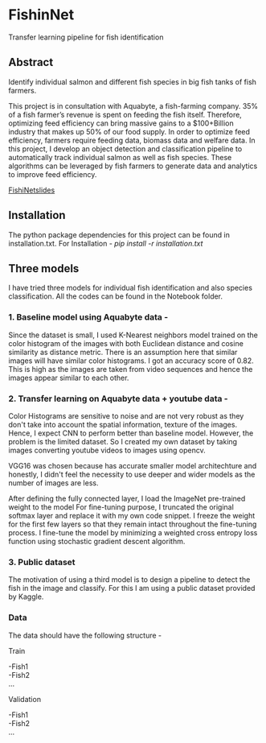 # FishinNet

Transfer learning pipeline for fish identification

## Abstract
Identify individual salmon and different fish species in big fish tanks of fish farmers.

This project is in consultation with Aquabyte, a fish-farming company. 35% of a fish farmer’s revenue is spent on feeding the fish itself. Therefore, optimizing feed efficiency can bring massive gains to a $100+Billion industry that makes up 50% of our food supply. In order to optimize feed efficiency, farmers require feeding data, biomass data and welfare data. In this project, I develop an object detection and classification pipeline to automatically track individual salmon as well as fish species. These algorithms can be leveraged by fish farmers to generate data and analytics to improve feed efficiency.

[FishiNetslides](https://docs.google.com/presentation/d/1ETEt-UlT2rp-Lxm3vSrKF9MvzMtqgklMwG4rGO7PYy8/edit#slide=id.g3cc7606ef3_0_2)

## Installation
The python package dependencies for this project can be found in installation.txt. For Installation -
*pip install -r installation.txt*

## Three models
I have tried three models for individual fish identification and also species classification. All the codes can be found in the Notebook folder.

### 1. Baseline model using Aquabyte data -
Since the dataset is small, I used K-Nearest neighbors model trained on the color histogram of the images with both Euclidean distance and cosine similarity as distance metric. There is an assumption here that similar images will have similar color histograms. I got an accuracy score of 0.82. This is high as the images are taken from video sequences and hence the images appear similar to each other.

### 2. Transfer learning on Aquabyte data + youtube data -
Color Histograms are sensitive to noise and are not very robust as they don't take into account the spatial information, texture of the images. Hence, I expect CNN to perform better than baseline model. However, the problem is the limited dataset. So I created my own dataset by taking images converting youtube videos to images using opencv.

VGG16 was chosen because has accurate smaller model architechture and honestly, I didn't feel the necessity to use deeper and wider models as the number of images are less.

After defining the fully connected layer, I load the ImageNet pre-trained weight to the model
For fine-tuning purpose, I truncated the original softmax layer and replace it with my own code snippet.
I freeze the weight for the first few layers so that they remain intact throughout the fine-tuning process.
I fine-tune the model by minimizing a weighted cross entropy loss function using stochastic gradient descent algorithm.
### 3. Public dataset
The motivation of using a third model is to design a pipeline to detect the fish in the image and classify. For this I am using a public dataset provided by Kaggle.

### Data
The data should have the following structure -

Train

   -Fish1<br />
   -Fish2<br />
   ...

Validation

   -Fish1<br />
   -Fish2<br />
   ...
